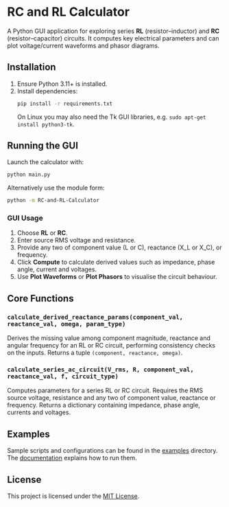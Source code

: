 # RC and RL Calculator

A Python GUI application for exploring series **RL** (resistor–inductor) and **RC** (resistor–capacitor) circuits. It computes key electrical parameters and can plot voltage/current waveforms and phasor diagrams.

## Installation
1. Ensure Python 3.11+ is installed.
2. Install dependencies:
   ```bash
   pip install -r requirements.txt
   ```
   On Linux you may also need the Tk GUI libraries, e.g. `sudo apt-get install python3-tk`.

## Running the GUI
Launch the calculator with:
```bash
python main.py
```
Alternatively use the module form:
```bash
python -m RC-and-RL-Calculator
```

### GUI Usage
1. Choose **RL** or **RC**.
2. Enter source RMS voltage and resistance.
3. Provide any two of component value (L or C), reactance (X_L or X_C), or frequency.
4. Click **Compute** to calculate derived values such as impedance, phase angle, current and voltages.
5. Use **Plot Waveforms** or **Plot Phasors** to visualise the circuit behaviour.

## Core Functions
### `calculate_derived_reactance_params(component_val, reactance_val, omega, param_type)`
Derives the missing value among component magnitude, reactance and angular frequency for an RL or RC circuit, performing consistency checks on the inputs. Returns a tuple `(component, reactance, omega)`.

### `calculate_series_ac_circuit(V_rms, R, component_val, reactance_val, f, circuit_type)`
Computes parameters for a series RL or RC circuit. Requires the RMS source voltage, resistance and any two of component value, reactance or frequency. Returns a dictionary containing impedance, phase angle, currents and voltages.

## Examples

Sample scripts and configurations can be found in the [examples](examples/) directory. The [documentation](docs/examples.md) explains how to run them.

## License
This project is licensed under the [MIT License](LICENSE).
